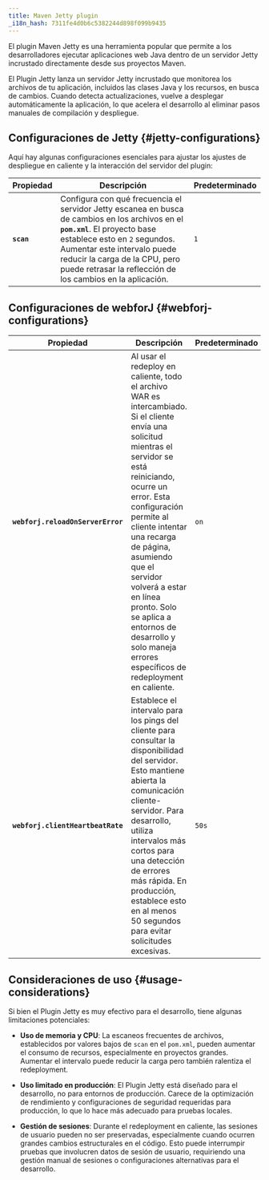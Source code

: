 ```yaml
---
title: Maven Jetty plugin
_i18n_hash: 7311fe4d0b6c5382244d898f099b9435
---
```

El plugin Maven Jetty es una herramienta popular que permite a los desarrolladores ejecutar aplicaciones web Java dentro de un servidor Jetty incrustado directamente desde sus proyectos Maven.

El Plugin Jetty lanza un servidor Jetty incrustado que monitorea los archivos de tu aplicación, incluidos las clases Java y los recursos, en busca de cambios. Cuando detecta actualizaciones, vuelve a desplegar automáticamente la aplicación, lo que acelera el desarrollo al eliminar pasos manuales de compilación y despliegue.

## Configuraciones de Jetty {#jetty-configurations}

Aquí hay algunas configuraciones esenciales para ajustar los ajustes de despliegue en caliente y la interacción del servidor del plugin:

| Propiedad                          | Descripción                                                                                                                                                                           | Predeterminado |
|-----------------------------------|---------------------------------------------------------------------------------------------------------------------------------------------------------------------------------------|----------------|
| **`scan`**         | Configura con qué frecuencia el servidor Jetty escanea en busca de cambios en los archivos en el **`pom.xml`**. El proyecto base establece esto en `2` segundos. Aumentar este intervalo puede reducir la carga de la CPU, pero puede retrasar la reflección de los cambios en la aplicación. | `1`            |

## Configuraciones de webforJ {#webforj-configurations}

| Propiedad                          | Descripción                                                                                                                                                                           | Predeterminado |
|-----------------------------------|---------------------------------------------------------------------------------------------------------------------------------------------------------------------------------------|----------------|
| **`webforj.reloadOnServerError`** | Al usar el redeploy en caliente, todo el archivo WAR es intercambiado. Si el cliente envía una solicitud mientras el servidor se está reiniciando, ocurre un error. Esta configuración permite al cliente intentar una recarga de página, asumiendo que el servidor volverá a estar en línea pronto. Solo se aplica a entornos de desarrollo y solo maneja errores específicos de redeployment en caliente. | `on`           |
| **`webforj.clientHeartbeatRate`** | Establece el intervalo para los pings del cliente para consultar la disponibilidad del servidor. Esto mantiene abierta la comunicación cliente-servidor. Para desarrollo, utiliza intervalos más cortos para una detección de errores más rápida. En producción, establece esto en al menos 50 segundos para evitar solicitudes excesivas. | `50s`          |

## Consideraciones de uso {#usage-considerations}

Si bien el Plugin Jetty es muy efectivo para el desarrollo, tiene algunas limitaciones potenciales:

- **Uso de memoria y CPU**: La escaneos frecuentes de archivos, establecidos por valores bajos de `scan` en el `pom.xml`, pueden aumentar el consumo de recursos, especialmente en proyectos grandes. Aumentar el intervalo puede reducir la carga pero también ralentiza el redeployment.

- **Uso limitado en producción**: El Plugin Jetty está diseñado para el desarrollo, no para entornos de producción. Carece de la optimización de rendimiento y configuraciones de seguridad requeridas para producción, lo que lo hace más adecuado para pruebas locales.

- **Gestión de sesiones**: Durante el redeployment en caliente, las sesiones de usuario pueden no ser preservadas, especialmente cuando ocurren grandes cambios estructurales en el código. Esto puede interrumpir pruebas que involucren datos de sesión de usuario, requiriendo una gestión manual de sesiones o configuraciones alternativas para el desarrollo.
